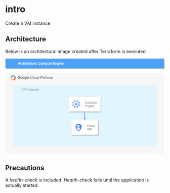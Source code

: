 # intro
Create a VM instance

## Architecture
Below is an architectural image created after Terraform is executed.

![alt text](./images/02_compute_engine.drawio.png)

## Precautions

A _health-check_ is included. _Health-check_ fails until the application is actually started.